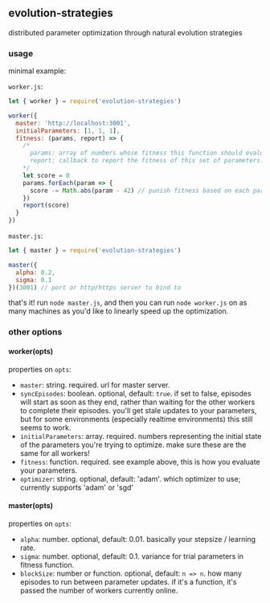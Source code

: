 ## evolution-strategies
distributed parameter optimization through natural evolution strategies

### usage
minimal example:

`worker.js`:
```js
let { worker } = require('evolution-strategies')

worker({
  master: 'http://localhost:3001',
  initialParameters: [1, 1, 1],
  fitness: (params, report) => {
    /*
      params: array of numbers whose fitness this function should evaluate
      report: callback to report the fitness of this set of parameters. higher = better
    */
    let score = 0
    params.forEach(param => {
      score -= Math.abs(param - 42) // punish fitness based on each parameter's distance from 42.
    })
    report(score)
  }
})
```

`master.js`:
```js
let { master } = require('evolution-strategies')

master({
  alpha: 0.2,
  sigma: 0.1
})(3001) // port or http/https server to bind to
```

that's it! run `node master.js`, and then you can run `node worker.js` on as many machines as you'd like to linearly speed up the optimization.

### other options

#### worker(opts)
properties on `opts`:
- `master`: string. required. url for master server.
- `syncEpisodes`: boolean. optional, default: `true`. if set to false, episodes will start as soon as they end, rather than waiting for the other workers to complete their episodes. you'll get stale updates to your parameters, but for some environments (especially realtime environments) this still seems to work.
- `initialParameters`: array. required. numbers representing the initial state of the parameters you're trying to optimize. make sure these are the same for all workers!
- `fitness`: function. required. see example above, this is how you evaluate your parameters.
- `optimizer`: string. optional, default: 'adam'. which optimizer to use; currently supports 'adam' or 'sgd'

#### master(opts)
properties on `opts`:
- `alpha`: number. optional, default: 0.01. basically your stepsize / learning rate.
- `sigma`: number. optional, default: 0.1. variance for trial parameters in fitness function.
- `blockSize`: number or function. optional, default: `n => n`. how many episodes to run between parameter updates. if it's a function, it's passed the number of workers currently online.
